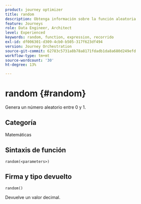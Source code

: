 ```yaml
---
product: journey optimizer
title: random
description: Obtenga información sobre la función aleatoria
feature: Journeys
role: Data Engineer, Architect
level: Experienced
keywords: random, function, expression, recorrido
exl-id: df006301-d309-4cb0-b505-317f623df494
version: Journey Orchestration
source-git-commit: 62783c5731a8b78a8171fdadb1da8a680d249efd
workflow-type: tm+mt
source-wordcount: '30'
ht-degree: 13%

---
```


# random {#random}

Genera un número aleatorio entre 0 y 1.

## Categoría

Matemáticas

## Sintaxis de función

`random(<parameters>)`

## Firma y tipo devuelto

`random()`

Devuelve un valor decimal.
